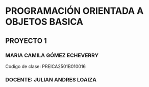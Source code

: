 # PROGRAMACIÓN ORIENTADA A OBJETOS BASICA

## PROYECTO 1 </h2>

### MARIA CAMILA GÓMEZ ECHEVERRY

Codigo de clase: PREICA2501B010016

### DOCENTE: JULIAN ANDRES LOAIZA
